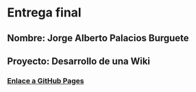# Entrega final 

## Nombre: Jorge Alberto Palacios Burguete
## Proyecto: Desarrollo de una Wiki
### [Enlace a GitHub Pages](https://elyorchi14.github.io/Wiki/)
